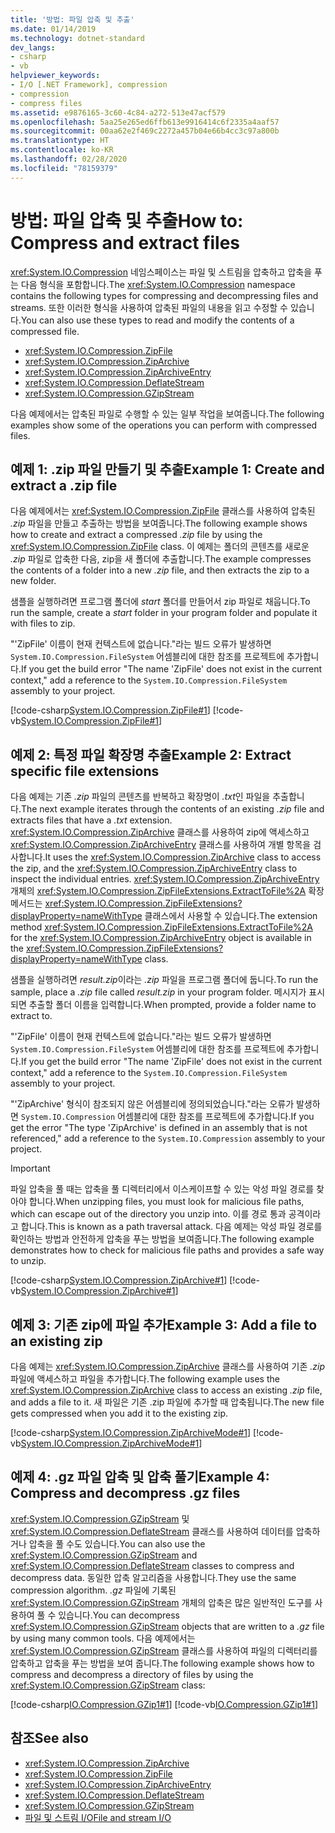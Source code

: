 ```yaml
---
title: '방법: 파일 압축 및 추출'
ms.date: 01/14/2019
ms.technology: dotnet-standard
dev_langs:
- csharp
- vb
helpviewer_keywords:
- I/O [.NET Framework], compression
- compression
- compress files
ms.assetid: e9876165-3c60-4c84-a272-513e47acf579
ms.openlocfilehash: 5aa25e265ed6ffb613e9916414c6f2335a4aaf57
ms.sourcegitcommit: 00aa62e2f469c2272a457b04e66b4cc3c97a800b
ms.translationtype: HT
ms.contentlocale: ko-KR
ms.lasthandoff: 02/28/2020
ms.locfileid: "78159379"
---
```

# <a name="how-to-compress-and-extract-files"></a><span data-ttu-id="9015a-102">방법: 파일 압축 및 추출</span><span class="sxs-lookup"><span data-stu-id="9015a-102">How to: Compress and extract files</span></span>

<span data-ttu-id="9015a-103"><xref:System.IO.Compression> 네임스페이스는 파일 및 스트림을 압축하고 압축을 푸는 다음 형식을 포함합니다.</span><span class="sxs-lookup"><span data-stu-id="9015a-103">The <xref:System.IO.Compression> namespace contains the following types for compressing and decompressing files and streams.</span></span> <span data-ttu-id="9015a-104">또한 이러한 형식을 사용하여 압축된 파일의 내용을 읽고 수정할 수 있습니다.</span><span class="sxs-lookup"><span data-stu-id="9015a-104">You can also use these types to read and modify the contents of a compressed file.</span></span>

- <xref:System.IO.Compression.ZipFile>
- <xref:System.IO.Compression.ZipArchive>
- <xref:System.IO.Compression.ZipArchiveEntry>
- <xref:System.IO.Compression.DeflateStream>
- <xref:System.IO.Compression.GZipStream>

<span data-ttu-id="9015a-105">다음 예제에서는 압축된 파일로 수행할 수 있는 일부 작업을 보여줍니다.</span><span class="sxs-lookup"><span data-stu-id="9015a-105">The following examples show some of the operations you can perform with compressed files.</span></span>

## <a name="example-1-create-and-extract-a-zip-file"></a><span data-ttu-id="9015a-106">예제 1: .zip 파일 만들기 및 추출</span><span class="sxs-lookup"><span data-stu-id="9015a-106">Example 1: Create and extract a .zip file</span></span>

<span data-ttu-id="9015a-107">다음 예제에서는 <xref:System.IO.Compression.ZipFile> 클래스를 사용하여 압축된 *.zip* 파일을 만들고 추출하는 방법을 보여줍니다.</span><span class="sxs-lookup"><span data-stu-id="9015a-107">The following example shows how to create and extract a compressed *.zip* file by using the <xref:System.IO.Compression.ZipFile> class.</span></span> <span data-ttu-id="9015a-108">이 예제는 폴더의 콘텐츠를 새로운 *.zip* 파일로 압축한 다음, zip을 새 폴더에 추출합니다.</span><span class="sxs-lookup"><span data-stu-id="9015a-108">The example compresses the contents of a folder into a new *.zip* file, and then extracts the zip to a new folder.</span></span>

<span data-ttu-id="9015a-109">샘플을 실행하려면 프로그램 폴더에 *start* 폴더를 만들어서 zip 파일로 채웁니다.</span><span class="sxs-lookup"><span data-stu-id="9015a-109">To run the sample, create a *start* folder in your program folder and populate it with files to zip.</span></span>

<span data-ttu-id="9015a-110">"'ZipFile' 이름이 현재 컨텍스트에 없습니다."라는 빌드 오류가 발생하면 `System.IO.Compression.FileSystem` 어셈블리에 대한 참조를 프로젝트에 추가합니다.</span><span class="sxs-lookup"><span data-stu-id="9015a-110">If you get the build error "The name 'ZipFile' does not exist in the current context," add a reference to the `System.IO.Compression.FileSystem` assembly to your project.</span></span>

[!code-csharp[System.IO.Compression.ZipFile#1](../../../samples/snippets/csharp/VS_Snippets_CLR_System/system.io.compression.zipfile/cs/program1.cs#1)]
[!code-vb[System.IO.Compression.ZipFile#1](../../../samples/snippets/visualbasic/VS_Snippets_CLR_System/system.io.compression.zipfile/vb/program1.vb#1)]

## <a name="example-2-extract-specific-file-extensions"></a><span data-ttu-id="9015a-111">예제 2: 특정 파일 확장명 추출</span><span class="sxs-lookup"><span data-stu-id="9015a-111">Example 2: Extract specific file extensions</span></span>

<span data-ttu-id="9015a-112">다음 예제는 기존 *.zip* 파일의 콘텐츠를 반복하고 확장명이 *.txt*인 파일을 추출합니다.</span><span class="sxs-lookup"><span data-stu-id="9015a-112">The next example iterates through the contents of an existing *.zip* file and extracts files that have a *.txt* extension.</span></span> <span data-ttu-id="9015a-113"><xref:System.IO.Compression.ZipArchive> 클래스를 사용하여 zip에 액세스하고 <xref:System.IO.Compression.ZipArchiveEntry> 클래스를 사용하여 개별 항목을 검사합니다.</span><span class="sxs-lookup"><span data-stu-id="9015a-113">It uses the <xref:System.IO.Compression.ZipArchive> class to access the zip, and the <xref:System.IO.Compression.ZipArchiveEntry> class to inspect the individual entries.</span></span> <span data-ttu-id="9015a-114"><xref:System.IO.Compression.ZipArchiveEntry> 개체의 <xref:System.IO.Compression.ZipFileExtensions.ExtractToFile%2A> 확장 메서드는 <xref:System.IO.Compression.ZipFileExtensions?displayProperty=nameWithType> 클래스에서 사용할 수 있습니다.</span><span class="sxs-lookup"><span data-stu-id="9015a-114">The extension method <xref:System.IO.Compression.ZipFileExtensions.ExtractToFile%2A> for the <xref:System.IO.Compression.ZipArchiveEntry> object is available in the <xref:System.IO.Compression.ZipFileExtensions?displayProperty=nameWithType> class.</span></span>

<span data-ttu-id="9015a-115">샘플을 실행하려면 *result.zip*이라는 *.zip* 파일을 프로그램 폴더에 둡니다.</span><span class="sxs-lookup"><span data-stu-id="9015a-115">To run the sample, place a *.zip* file called *result.zip* in your program folder.</span></span> <span data-ttu-id="9015a-116">메시지가 표시되면 추출할 폴더 이름을 입력합니다.</span><span class="sxs-lookup"><span data-stu-id="9015a-116">When prompted, provide a folder name to extract to.</span></span>

<span data-ttu-id="9015a-117">"'ZipFile' 이름이 현재 컨텍스트에 없습니다."라는 빌드 오류가 발생하면 `System.IO.Compression.FileSystem` 어셈블리에 대한 참조를 프로젝트에 추가합니다.</span><span class="sxs-lookup"><span data-stu-id="9015a-117">If you get the build error "The name 'ZipFile' does not exist in the current context," add a reference to the `System.IO.Compression.FileSystem` assembly to your project.</span></span>

<span data-ttu-id="9015a-118">"'ZipArchive' 형식이 참조되지 않은 어셈블리에 정의되었습니다."라는 오류가 발생하면 `System.IO.Compression` 어셈블리에 대한 참조를 프로젝트에 추가합니다.</span><span class="sxs-lookup"><span data-stu-id="9015a-118">If you get the error "The type 'ZipArchive' is defined in an assembly that is not referenced," add a reference to the `System.IO.Compression` assembly to your project.</span></span>

> [!IMPORTANT]
> <span data-ttu-id="9015a-119">파일 압축을 풀 때는 압축을 풀 디렉터리에서 이스케이프할 수 있는 악성 파일 경로를 찾아야 합니다.</span><span class="sxs-lookup"><span data-stu-id="9015a-119">When unzipping files, you must look for malicious file paths, which can escape out of the directory you unzip into.</span></span> <span data-ttu-id="9015a-120">이를 경로 통과 공격이라고 합니다.</span><span class="sxs-lookup"><span data-stu-id="9015a-120">This is known as a path traversal attack.</span></span> <span data-ttu-id="9015a-121">다음 예제는 악성 파일 경로를 확인하는 방법과 안전하게 압축을 푸는 방법을 보여줍니다.</span><span class="sxs-lookup"><span data-stu-id="9015a-121">The following example demonstrates how to check for malicious file paths and provides a safe way to unzip.</span></span>

[!code-csharp[System.IO.Compression.ZipArchive#1](../../../samples/snippets/csharp/VS_Snippets_CLR_System/system.io.compression.ziparchive/cs/program1.cs#1)]
[!code-vb[System.IO.Compression.ZipArchive#1](../../../samples/snippets/visualbasic/VS_Snippets_CLR_System/system.io.compression.ziparchive/vb/program1.vb#1)]

## <a name="example-3-add-a-file-to-an-existing-zip"></a><span data-ttu-id="9015a-122">예제 3: 기존 zip에 파일 추가</span><span class="sxs-lookup"><span data-stu-id="9015a-122">Example 3: Add a file to an existing zip</span></span>

<span data-ttu-id="9015a-123">다음 예제는 <xref:System.IO.Compression.ZipArchive> 클래스를 사용하여 기존 *.zip* 파일에 액세스하고 파일을 추가합니다.</span><span class="sxs-lookup"><span data-stu-id="9015a-123">The following example uses the <xref:System.IO.Compression.ZipArchive> class to access an existing *.zip* file, and adds a file to it.</span></span> <span data-ttu-id="9015a-124">새 파일은 기존 .zip 파일에 추가할 때 압축됩니다.</span><span class="sxs-lookup"><span data-stu-id="9015a-124">The new file gets compressed when you add it to the existing zip.</span></span>

[!code-csharp[System.IO.Compression.ZipArchiveMode#1](../../../samples/snippets/csharp/VS_Snippets_CLR_System/system.io.compression.ziparchivemode/cs/program1.cs#1)]
[!code-vb[System.IO.Compression.ZipArchiveMode#1](../../../samples/snippets/visualbasic/VS_Snippets_CLR_System/system.io.compression.ziparchivemode/vb/program1.vb#1)]

## <a name="example-4-compress-and-decompress-gz-files"></a><span data-ttu-id="9015a-125">예제 4: .gz 파일 압축 및 압축 풀기</span><span class="sxs-lookup"><span data-stu-id="9015a-125">Example 4: Compress and decompress .gz files</span></span>

<span data-ttu-id="9015a-126"><xref:System.IO.Compression.GZipStream> 및 <xref:System.IO.Compression.DeflateStream> 클래스를 사용하여 데이터를 압축하거나 압축을 풀 수도 있습니다.</span><span class="sxs-lookup"><span data-stu-id="9015a-126">You can also use the <xref:System.IO.Compression.GZipStream> and <xref:System.IO.Compression.DeflateStream> classes to compress and decompress data.</span></span> <span data-ttu-id="9015a-127">동일한 압축 알고리즘을 사용합니다.</span><span class="sxs-lookup"><span data-stu-id="9015a-127">They use the same compression algorithm.</span></span> <span data-ttu-id="9015a-128">*.gz* 파일에 기록된 <xref:System.IO.Compression.GZipStream> 개체의 압축은 많은 일반적인 도구를 사용하여 풀 수 있습니다.</span><span class="sxs-lookup"><span data-stu-id="9015a-128">You can decompress <xref:System.IO.Compression.GZipStream> objects that are written to a *.gz* file by using many common tools.</span></span> <span data-ttu-id="9015a-129">다음 예제에서는 <xref:System.IO.Compression.GZipStream> 클래스를 사용하여 파일의 디렉터리를 압축하고 압축을 푸는 방법을 보여 줍니다.</span><span class="sxs-lookup"><span data-stu-id="9015a-129">The following example shows how to compress and decompress a directory of files by using the <xref:System.IO.Compression.GZipStream> class:</span></span>

[!code-csharp[IO.Compression.GZip1#1](../../../samples/snippets/csharp/VS_Snippets_CLR/IO.Compression.GZip1/CS/gziptest.cs#1)]
[!code-vb[IO.Compression.GZip1#1](../../../samples/snippets/visualbasic/VS_Snippets_CLR/IO.Compression.GZip1/VB/gziptest.vb#1)]

## <a name="see-also"></a><span data-ttu-id="9015a-130">참조</span><span class="sxs-lookup"><span data-stu-id="9015a-130">See also</span></span>

- <xref:System.IO.Compression.ZipArchive>  
- <xref:System.IO.Compression.ZipFile>  
- <xref:System.IO.Compression.ZipArchiveEntry>  
- <xref:System.IO.Compression.DeflateStream>  
- <xref:System.IO.Compression.GZipStream>  
- [<span data-ttu-id="9015a-131">파일 및 스트림 I/O</span><span class="sxs-lookup"><span data-stu-id="9015a-131">File and stream I/O</span></span>](../../../docs/standard/io/index.md)
